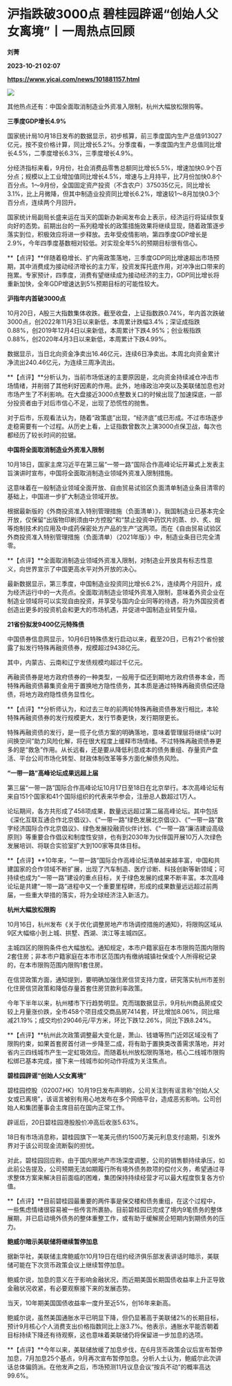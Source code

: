 # 沪指跌破3000点 碧桂园辟谣“创始人父女离境”丨一周热点回顾
**刘菁**

**2023-10-21 02:07**

**https://www.yicai.com/news/101881157.html**

![](https://imgcdn.yicai.com/uppics/slides/2023/10/1b29e3b4dba331a58da5a2dfe31f0eb5.jpg)

其他热点还有：中国全面取消制造业外资准入限制，杭州大幅放松限购等。

**三季度GDP增长4.9%**

国家统计局10月18日发布的数据显示，初步核算，前三季度国内生产总值913027亿元，按不变价格计算，同比增长5.2%。分季度看，一季度国内生产总值同比增长4.5%，二季度增长6.3%，三季度增长4.9%。

分经济指标来看，9月份，社会消费品零售总额同比增长5.5%，增速加快0.9个百分点；规模以上工业增加值同比增长4.5%，增速与上月持平，比7月份加快0.8个百分点。1～9月份，全国固定资产投资（不含农户）375035亿元，同比增长3.1%，比上月微降，但其中制造业投资同比增长6.2%，增速较1～8月加快0.3个百分点，连续两个月回升。

国家统计局副局长盛来运在当天的国新办新闻发布会上表示，经济运行将延续恢复向好的态势。前期出台的一系列稳增长的政策措施效果将继续显现，随着政策逐步落实到位，积极效应将进一步释放。去年受疫情影响，第四季度GDP增长是2.9%，今年四季度基数相对较低。对实现全年5%的预期目标很有信心。

**【点评】**伴随着稳增长、扩内需政策落地，三季度GDP同比增速超出市场预期，其中消费成为接动经济增长的主力军，投资发挥托底作用，对冲净出口带来的拖累。专家预计，四季度，消费有望继续成为接动经济的主力，GDP同比增长将重新加快，全年GDP增速达到5%预期目标的可能性较大。

**沪指年内首破3000点**

10月20日，A股三大指数集体收跌。截至收盘，上证指数跌0.74%，年内首次跌破3000点，创2022年11月3日以来新低，本周累计跌幅3.4%；深证成指跌0.88%，创2019年12月4日以来新低，本周累计下跌4.95%；创业板指跌0.88%，创2020年4月3日以来新低，本周累计下跌4.99%。

数据显示，当日北向资金净卖出16.46亿元，连续6日净卖出。本周北向资金累计净流出240.46亿元，为连续三周净流出。

**【点评】**分析认为，当前市场低迷的主要原因是，北向资金持续减仓冲击市场情绪，并削弱了其他利好因素的作用。此外，地缘政治冲突以及美联储加息也对市场产生了不利影响。在大盘接近3000点整数关口的时候出现了加速探底，一部分投资者由于对后市信心不足，出现了恐慌性的抛售。

对于后市，乐观看法认为，随着“政策底”出现，“经济底”或已形成。不过市场逐步走稳需要有一个过程。从历史上看，上证指数曾数次上演3000点保卫战，每次也都经历了较长时间的拉锯。

**中国将全面取消制造业外资准入限制**

10月18日，国家主席习近平在第三届“一带一路”国际合作高峰论坛开幕式上发表主旨演讲时宣布，中国将全面取消制造业领域外资准入限制措施。

这意味着在一般制造业领域全面开放、自由贸易试验区负面清单制造业条目清零的基础上，中国进一步扩大制造业领域开放。

根据最新版的《外商投资准入特别管理措施（负面清单）》，我国制造业已基本完全开放，仅保留“出版物印刷须由中方控股”和“禁止投资中药饮片的蒸、炒、炙、煅等炮制技术的应用及中成药保密处方产品的生产”这两项。而在《自由贸易试验区外商投资准入特别管理措施（负面清单）（2021年版）》中，制造业条目已完全清零。

**【点评】**全面取消制造业领域外资准入限制，对制造业开放具有标志性意义，向世界宣示了中国更高水平对外开放的决心。

最新数据显示，第三季度，中国制造业投资同比增长6.2%，连续两个月回升，成为经济运行中的一大亮点。全面取消制造业领域外资准入限制，意味着外资企业在制造业领域将可以实现自由投资，并享受与国内企业同等的待遇，将为外国投资者创造出更多的投资机会和更大的市场机遇，并促进中国制造业转型升级。

**21省份拟发9400亿元特殊债**

中国债券信息网显示，10月6日特殊债发行启动以来，截至20日，已有21个省份披露了拟发行特殊再融资债券，规模超过9438亿元。

其中，内蒙古、云南和辽宁发债规模均超过千亿元。

再融资债券是地方政府债券的一种类型，一般用于偿还到期地方政府债券本金，而特殊再融资债募集资金用于置换地方隐性债务，其本质是通过特殊再融资债偿还隐债，将地方政府隐性债务显性化。

**【点评】**分析师认为，和过去三年的前两轮特殊再融资债券发行相比，本轮特殊再融资债券的发行规模更大，发行节奏更快，发行期限更长。

特殊再融资债的发行，是一揽子化债方案的明确落地，意味着管理层将继续“以时间换空间”助力风险化解，将在很大程度上缓释市场情绪。不过特殊再融资债券更多的是“救急”作用。从长远看，还是要从降低利息成本的债务重组、存量资产盘活、平台公司市场化转型、财政体制改革等多方面化解债务风险。

**“一带一路”高峰论坛成果远超上届**

第三届“一带一路”国际合作高峰论坛10月17日至18日在北京举行。本次高峰论坛有来自151个国家和41个国际组织的代表来华参会，注册总人数超过1万人。

论坛期间，各方共形成了458项成果，数量远远超过第二届高峰论坛。其中包括《深化互联互通合作北京倡议》、《“一带一路”绿色发展北京倡议》、《“一带一路”数字经济国际合作北京倡议》、绿色发展投融资伙伴计划、《“一带一路”廉洁建设高级原则》等重要合作倡议和制度性安排，也有到2030年为伙伴国开展10万人次绿色发展培训、将联合实验室扩大到100家等具体目标。

**【点评】**10年来，“一带一路”国际合作高峰论坛清单越来越丰富，中国和共建国家的合作领域不断扩展，出现了汽车制造、医疗诊断、科技创新等新领域；可持续也成为“一带一路”建设的重点目标，关于绿色发展的成果不断丰富。本次高峰论坛是共建“一带一路”进程中又一个重要里程碑，形成的成果数量远远超过前两届，一些重大举措的落实，将为全球经济注入新活力。

**杭州大幅放松限购**

10月16日，杭州发布《关于优化调整房地产市场调控措施的通知》，将限购区域从9区大幅缩小到上城、拱墅、西湖、滨江等主城四区。

主城四区的限购条件也大幅放松。通知规定，本市户籍家庭在本市限购范围内限购2套住房；非本市户籍家庭在本市市区范围内有缴纳城镇社保或个人所得税记录的，在本市限购范围内限购1套住房。

在信贷政策方面，通知提到，要明确加强住房信贷支持力度，研究落实杭州市差别化住房信贷政策和降低存量首套住房贷款利率政策。

今年下半年以来，杭州楼市下行趋势明显。克而瑞数据显示，9月杭州商品房成交较上月量涨价跌，全市458个项目成交商品房7414套，环比增加8.06%，同比缩减21.19%；成交均价29046元/平方米，环比下跌12.26%，同比下跌8.24%。

**【点评】**杭州此次政策调整最大变化是，萧山、钱塘等热门近郊区域没有了限购约束，如果首套房首付进一步降至二成，将有助于置换类改善需求落地，并对省内三四线城市产生一定虹吸效应。而随着杭州放松限购落地，核心二线城市限购松绑已基本完成，接下来一线城市如何动作将成为关注焦点。

**碧桂园辟谣“创始人父女离境”**

碧桂园控股（02007.HK）10月19日发布声明称，公司关注到有谣言称“创始人父女或已离境”，该谣言被别有用心地发布在多个网络平台，造成恶劣影响。公司创始人和集团董事会主席目前在国内正常工作。

辟谣后，20日碧桂园港股股价冲高后收涨5.63%。

18日有市场消息称，碧桂园旗下一笔美元债约1500万美元利息支付逾期，引发外界对于该公司现金流断裂的担忧。

对此，碧桂园回应称，由于国内房地产市场深度调整，公司的销售额持续承压，如此前公告提及，公司预期无法如期履行所有境外债务款项的偿付义务，希望通过寻求整体方案来解决目前面临的困难，集团保持持续经营才可以最大程度恢复各方价值。

**【点评】**目前碧桂园最重要的两件事是保交楼和债务重组，在这个过程中，一些焦虑情绪很容易被一些传言所裹胁。目前碧桂园已完成了境内9笔债务的整体展期，并已启动境外债务的整体重整工作，或有助于缓解房企短期内到期债务的压力。

**鲍威尔暗示美联储将继续暂停加息**

据新华社，美联储主席鲍威尔10月19日在纽约经济俱乐部发表讲话时暗示，美联储可能在下次货币政策会议上继续暂停加息。

鲍威尔说，加息的意义在于影响金融状况，而近期美国长期国债收益率上升正导致金融状况收紧，有必要观察接下来的发展态势。

当天，10年期美国国债收益率一度升至近5%，创16年来新高。

鲍威尔说，虽然美国通胀水平已明显下降，但仍显著高于美联储2%的长期目标，预计9月核心个人消费支出价格指数同比上涨3.7%。他表示，通胀水平能否朝着目标持续下降还有待观察，这也意味着美联储仍将保留进一步加息的选项。

**【点评】**今年以来，美联储放缓了加息步伐，在6月货币政策会议后宣布暂停加息，7月加息25个基点，9月再次宣布暂停加息。分析人士认为，鲍威尔此次讲话总体偏鸽派。在他发声之后，市场预测11月议息会议“按兵不动”的概率高达99.6%。